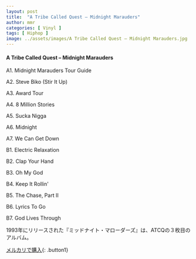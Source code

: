 ```yaml
---
layout: post
title:  "A Tribe Called Quest – Midnight Marauders"
author: mmr
categories: [ Vinyl ]
tags: [ Hiphop ]
image: ../assets/images/A Tribe Called Quest – Midnight Marauders.jpg
---
```


#### A Tribe Called Quest – Midnight Marauders

A1. Midnight Marauders Tour Guide

A2. Steve Biko (Stir It Up)

A3. Award Tour

A4. 8 Million Stories

A5. Sucka Nigga

A6. Midnight

A7. We Can Get Down

B1. Electric Relaxation

B2. Clap Your Hand

B3. Oh My God

B4. Keep It Rollin'

B5. The Chase, Part II

B6. Lyrics To Go

B7. God Lives Through

1993年にリリースされた『ミッドナイト・マローダーズ』は、ATCQの３枚目のアルバム。

[メルカリで購入](https://jp.mercari.com/item/m77760798156){: .button1}

